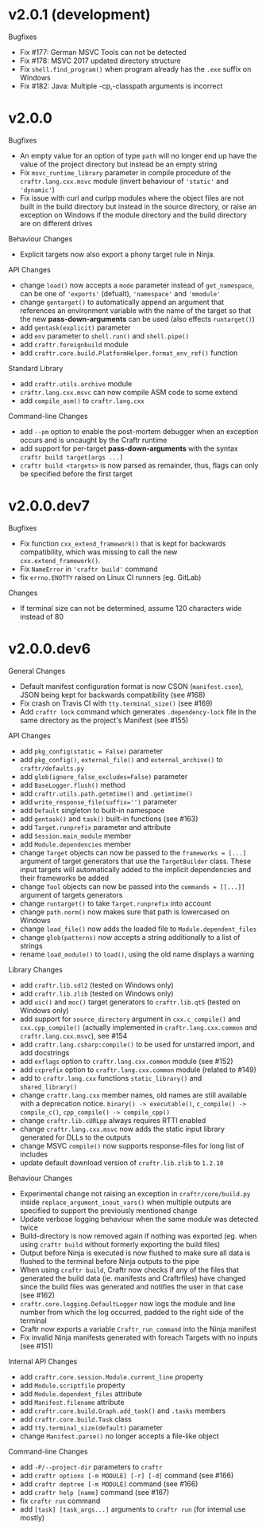 # v2.0.1 (development)

Bugfixes

- Fix #177: German MSVC Tools can not be detected
- Fix #178: MSVC 2017 updated directory structure
- Fix `shell.find_program()` when program already has the `.exe` suffix
  on Windows
- Fix #182: Java: Multiple -cp,-classpath arguments is incorrect

# v2.0.0

Bugfixes

- An empty value for an option of type `path` will no longer end up have the
  value of the project directory but instead be an empty string
- Fix `msvc_runtime_library` parameter in compile procedure of the
  `craftr.lang.cxx.msvc` module (invert behaviour of `'static'` and `'dynamic'`)
- Fix issue with curl and curlpp modules where the object files are not built
  in the build directory but instead in the source directory, or raise an
  exception on Windows if the module directory and the build directory are on
  different drives

Behaviour Changes

- Explicit targets now also export a phony target rule in Ninja.

API Changes

- change `load()` now accepts a `mode` parameter instead of `get_namespace`,
  can be one of `'exports'` (defualt), `'namespace'` and `'mmodule'`
- change `gentarget()` to automatically append an argument that references an
  environment variable with the name of the target so that the new
  **pass-down-arguments** can be used (also effects `runtarget()`)
- add `gentask(explicit)` parameter
- add `env` parameter to `shell.run()` and `shell.pipe()`
- add `craftr.foreignbuild` module
- add `craftr.core.build.PlatformHelper.format_env_ref()` function

Standard Library

- add `craftr.utils.archive` module
- `craftr.lang.cxx.msvc` can now compile ASM code to some extend
- add `compile_asm()` to `craftr.lang.cxx`

Command-line Changes

- add `--pm` option to enable the post-mortem debugger when an exception
  occurs and is uncaught by the Craftr runtime
- add support for per-target **pass-down-arguments** with the syntax
  `craftr build target[args ...]`
- `craftr build <targets>` is now parsed as remainder, thus, flags can only
  be specified before the first target

# v2.0.0.dev7

Bugfixes

- Fix function `cxx_extend_framework()` that is kept for backwards compatibility,
  which was missing to call the new `cxx.extend_framework()`.
- Fix `NameError` in `'craftr build'` command
- fix `errno.ENOTTY` raised on Linux CI runners (eg. GitLab)

Changes

- If terminal size can not be determined, assume 120 characters wide
  instead of 80

# v2.0.0.dev6

General Changes

- Default manifest configuration format is now CSON (`manifest.cson`),
  JSON being kept for backwards compatibility (see #168)
- Fix crash on Travis CI with `tty.terminal_size()` (see #169)
- Add `craftr lock` command which generates `.dependency-lock` file in the
  same directory as the project's Manifest (see #155)

API Changes

- add `pkg_config(static = False)` parameter
- add `pkg_config()`, `external_file()` and `external_archive()` to `craftr/defaults.py`
- add `glob(ignore_false_excludes=False)` parameter
- add `BaseLogger.flush()` method
- add `craftr.utils.path.getmtime()` and `.getimtime()`
- add `write_response_file(suffix='')` parameter
- add `Default` singleton to built-in namespace
- add `gentask()` and `task()` built-in functions (see #163)
- add `Target.runprefix` parameter and attribute
- add `Session.main_module` member
- add `Module.dependencies` member
- change `Target` objects can now be passed to the `frameworks = [...]` argument
  of target generators that use the `TargetBuilder` class. These input targets
  will automatically added to the implicit dependencies and their frameworks
  be added
- change `Tool` objects can now be passed into the `commands = [[...]]` argument
  of targets generators
- change `runtarget()` to take `Target.runprefix` into account
- change `path.norm()` now makes sure that path is lowercased on Windows
- change `load_file()` now adds the loaded file to `Module.dependent_files`
- change `glob(patterns)` now accepts a string additionally to a list of strings
- rename `load_module()` to `load()`, using the old name displays a warning

Library Changes

- add `craftr.lib.sdl2` (tested on Windows only)
- add `craftr.lib.zlib` (tested on Windows only)
- add `uic()` and `moc()` target generators to `craftr.lib.qt5` (tested on Windows only)
- add support for `source_directory` argument in `cxx.c_compile()` and `cxx.cpp_compile()`
  (actually implemented in `craftr.lang.cxx.common` and `craftr.lang.cxx.msvc`), see #154
- add `craftr.lang.csharp:compile()` to be used for unstarred import, and add docstrings
- add `exflags` option to `craftr.lang.cxx.common` module (see #152)
- add `ccprefix` option to `craftr.lang.cxx.common` module (related to #149)
- add to `craftr.lang.cxx` functions `static_library()` and `shared_library()`
- change `craftr.lang.cxx` member names, old names are still available with a
  deprecation notice. `binary() -> executable()`, `c_compile() -> compile_c()`,
  `cpp_compile() -> compile_cpp()`
- change `craftr.lib.cURLpp` always requires RTTI enabled
- change `craftr.lang.cxx.msvc` now adds the static input library generated for DLLs to the outputs
- change MSVC `compile()` now supports response-files for long list of includes
- update default download version of `craftr.lib.zlib` to `1.2.10`

Behaviour Changes

- Experimental change not raising an exception in `craftr/core/build.py` inside
  `replace_argument_inout_vars()` when multiple outputs are specified to support
  the previously mentioned change
- Update verbose logging behaviour when the same module was detected twice
- Build-directory is now removed again if nothing was exported (eg. when
  using `craftr build` without formerly exporting the build files)
- Output before Ninja is executed is now flushed to make sure all data is
  flushed to the terminal before Ninja outputs to the pipe
- When using `craftr build`, Craftr now checks if any of the files that generated
  the build data (ie. manifests and Craftrfiles) have changed since the build
  files was generated and notifies the user in that case (see #162)
- `craftr.core.logging.DefaultLogger` now logs the module and line number from
  which the log occurred, padded to the right side of the terminal
- Craftr now exports a variable `Craftr_run_command` into the Ninja manifest
- Fix invalid Ninja manifests generated with foreach Targets with no inputs (see #151)

Internal API Changes

- add `craftr.core.session.Module.current_line` property
- add `Module.scriptfile` property
- add `Module.dependent_files` attribute
- add `Manifest.filename` attribute
- add `craftr.core.build.Graph.add_task()` and `.tasks` members
- add `craftr.core.build.Task` class
- add `tty.terminal_size(default)` parameter
- change `Manifest.parse()` no longer accepts a file-like object

Command-line Changes

- add `-P/--project-dir` parameters to `craftr`
- add `craftr options [-m MODULE] [-r] [-d]` command (see #166)
- add `craftr deptree [-m MODULE]` command (see #166)
- add `craftr help [name]` command (see #167)
- fix `craftr run` command
- add `[task] [task_args...]` arguments to `craftr run` (for internal use mostly)
